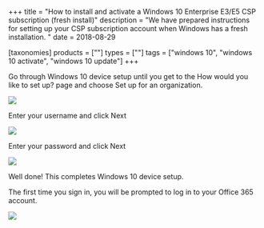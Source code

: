 +++
title = "How to install and activate a Windows 10 Enterprise E3/E5 CSP subscription (fresh install)"
description = "We have prepared instructions for setting up your CSP subscription account when Windows has a fresh installation. "
date = 2018-08-29

[taxonomies]
products = [""]
types = [""]
tags = ["windows 10", "windows 10 activate", "windows 10 update"]
+++

Go through Windows 10 device setup until you get to the How would you
like to set up? page and choose Set up for an organization.

![](https://o365hq.com/images/158.png)

Enter your username and click Next

![](https://o365hq.com/images/159.png)

Enter your password and click Next

![](https://o365hq.com/images/160.png)

Well done! This completes Windows 10 device setup.

The first time you sign in, you will be prompted to log in to your
Office 365 account.

![](https://o365hq.com/images/161.png)
